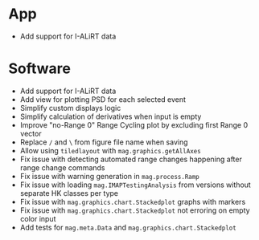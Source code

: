 # App

- Add support for I-ALiRT data

# Software

- Add support for I-ALiRT data
- Add view for plotting PSD for each selected event
- Simplify custom displays logic
- Simplify calculation of derivatives when input is empty
- Improve "no-Range 0" Range Cycling plot by excluding first Range 0 vector
- Replace `/` and `\` from figure file name when saving
- Allow using `tiledlayout` with `mag.graphics.getAllAxes`
- Fix issue with detecting automated range changes happening after range change commands
- Fix issue with warning generation in `mag.process.Ramp`
- Fix issue with loading `mag.IMAPTestingAnalysis` from versions without separate HK classes per type
- Fix issue with `mag.graphics.chart.Stackedplot` graphs with markers
- Fix issue with `mag.graphics.chart.Stackedplot` not erroring on empty color input
- Add tests for `mag.meta.Data` and `mag.graphics.chart.Stackedplot`